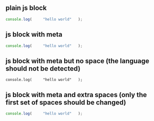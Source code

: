 ## plain js block

```js   
console.log(     "hello world"   );
```

## js block with meta

```js {cmd=node .line-numbers}
console.log(     "hello world"   );
```

## js block with meta but no space (the language should not be detected)

```js{cmd=node .line-numbers}
console.log(     "hello world"   );
```

## js block with meta and extra spaces (only the first set of spaces should be changed)

```js   cmd=node   something="a   b"
console.log(     "hello world"   );
```
